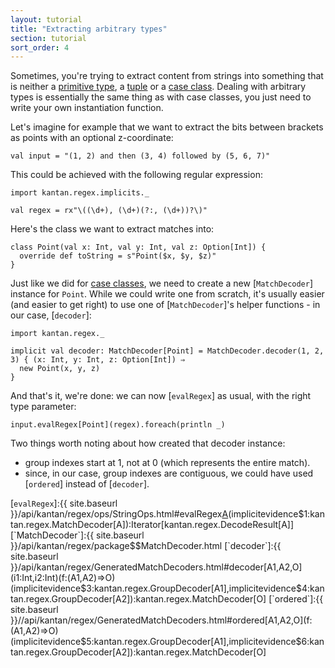 ```yaml
---
layout: tutorial
title: "Extracting arbitrary types"
section: tutorial
sort_order: 4
---
```

Sometimes, you're trying to extract content from strings into something that is neither a
[primitive type](primitive_types.html), a [tuple](tuples.html) or a [case class](case_classes.html). Dealing with
arbitrary types is essentially the same thing as with case classes, you just need to write your own instantiation
function.

Let's imagine for example that we want to extract the bits between brackets as points with an optional z-coordinate:

```tut:silent
val input = "(1, 2) and then (3, 4) followed by (5, 6, 7)"
```

This could be achieved with the following regular expression:

```tut:silent
import kantan.regex.implicits._

val regex = rx"\((\d+), (\d+)(?:, (\d+))?\)"
```

Here's the class we want to extract matches into:

```tut:silent
class Point(val x: Int, val y: Int, val z: Option[Int]) {
  override def toString = s"Point($x, $y, $z)"
}
```

Just like we did for [case classes](case_classes.html), we need to create a new [`MatchDecoder`] instance for `Point`.
While we could write one from scratch, it's usually easier (and easier to get right) to use one of [`MatchDecoder`]'s
helper functions - in our case, [`decoder`]:

```tut:silent
import kantan.regex._

implicit val decoder: MatchDecoder[Point] = MatchDecoder.decoder(1, 2, 3) { (x: Int, y: Int, z: Option[Int]) ⇒
  new Point(x, y, z)
}
```

And that's it, we're done: we can now [`evalRegex`] as usual, with the right type parameter:

```tut
input.evalRegex[Point](regex).foreach(println _)
```

Two things worth noting about how created that decoder instance:

* group indexes start at 1, not at 0 (which represents the entire match).
* since, in our case, group indexes are contiguous, we could have used [`ordered`] instead of [`decoder`].

[`evalRegex`]:{{ site.baseurl }}/api/kantan/regex/ops/StringOps.html#evalRegex[A](p:kantan.regex.Pattern)(implicitevidence$1:kantan.regex.MatchDecoder[A]):Iterator[kantan.regex.DecodeResult[A]]
[`MatchDecoder`]:{{ site.baseurl }}/api/kantan/regex/package$$MatchDecoder.html
[`decoder`]:{{ site.baseurl }}/api/kantan/regex/GeneratedMatchDecoders.html#decoder[A1,A2,O](i1:Int,i2:Int)(f:(A1,A2)=>O)(implicitevidence$3:kantan.regex.GroupDecoder[A1],implicitevidence$4:kantan.regex.GroupDecoder[A2]):kantan.regex.MatchDecoder[O]
[`ordered`]:{{ site.baseurl }}//api/kantan/regex/GeneratedMatchDecoders.html#ordered[A1,A2,O](f:(A1,A2)=>O)(implicitevidence$5:kantan.regex.GroupDecoder[A1],implicitevidence$6:kantan.regex.GroupDecoder[A2]):kantan.regex.MatchDecoder[O]